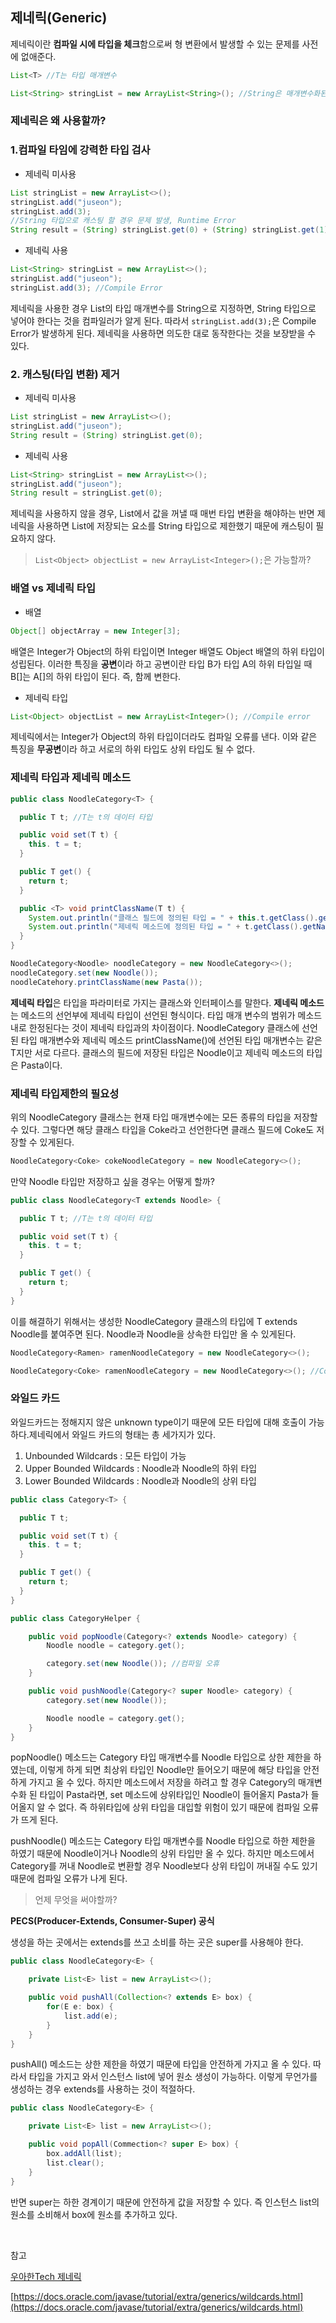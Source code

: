 ## 제네릭(Generic)

제네릭이란 **컴파일 시에 타입을 체크**함으로써 형 변환에서 발생할 수 있는 문제를 사전에 없애준다.

```java
List<T> //T는 타입 매개변수
```

```java
List<String> stringList = new ArrayList<String>(); //String은 매개변수화된 타입
```

### 제네릭은 왜 사용할까?

### 1.컴파일 타임에 강력한 타입 검사

- 제네릭 미사용

```java
List stringList = new ArrayList<>();
stringList.add("juseon");
stringList.add(3);
//String 타입으로 캐스팅 할 경우 문제 발생, Runtime Error
String result = (String) stringList.get(0) + (String) stringList.get(1); 
```

- 제네릭 사용

```java
List<String> stringList = new ArrayList<>();
stringList.add("juseon");
stringList.add(3); //Compile Error
```

제네릭을 사용한 경우 List의 타입 매개변수를 String으로 지정하면, String 타입으로 넣어야 한다는 것을 컴파일러가 알게 된다. 따라서 `stringList.add(3);`은 Compile Error가 발생하게 된다. 제네릭을 사용하면 의도한 대로 동작한다는 것을 보장받을 수 있다.

### 2. 캐스팅(타입 변환) 제거

- 제네릭 미사용

```java
List stringList = new ArrayList<>();
stringList.add("juseon");
String result = (String) stringList.get(0);
```

- 제네릭 사용

```java
List<String> stringList = new ArrayList<>();
stringList.add("juseon");
String result = stringList.get(0);
```

제네릭을 사용하지 않을 경우, List에서 값을 꺼낼 때 매번 타입 변환을 해야하는 반면 제네릭을 사용하면 List에 저장되는 요소를 String 타입으로 제한했기 때문에 캐스팅이 필요하지 않다.

> `List<Object> objectList = new ArrayList<Integer>();`은 가능할까?

### 배열 vs 제네릭 타입

- 배열

```java
Object[] objectArray = new Integer[3];
```

배열은 Integer가 Object의 하위 타입이면 Integer 배열도 Object 배열의 하위 타입이 성립된다. 이러한 특징을 **공변**이라 하고 공변이란 타입 B가 타입 A의 하위 타입일 때 B[]는 A[]의 하위 타입이 된다. 즉, 함께 변한다.

- 제네릭 타입

```java
List<Object> objectList = new ArrayList<Integer>(); //Compile error
```

제네릭에서는 Integer가 Object의 하위 타입이더라도 컴파일 오류를 낸다. 이와 같은 특징을 **무공변**이라 하고 서로의 하위 타입도 상위 타입도 될 수 없다.

### 제네릭 타입과 제네릭 메소드

```java
public class NoodleCategory<T> {

  public T t; //T는 t의 데이터 타입

  public void set(T t) {
    this. t = t;
  }

  public T get() {
    return t;
  }

  public <T> void printClassName(T t) {
    System.out.println("클래스 필드에 정의된 타입 = " + this.t.getClass().getName()); //패키지명.Noodle
    System.out.println("제네릭 메소드에 정의된 타입 = " + t.getClass().getName()); //패키지명.Pasta
  }
}
```

```java
NoodleCategory<Noodle> noodleCategory = new NoodleCategory<>();
noodleCategory.set(new Noodle());
noodleCatehory.printClassName(new Pasta());
```

**제네릭 타입**은 타입을 파라미터로 가지는 클래스와 인터페이스를 말한다. **제네릭 메소드**는 메소드의 선언부에 제네릭 타입이 선언된 형식이다. 타입 매개 변수의 범위가 메소드 내로 한정된다는 것이 제네릭 타입과의 차이점이다. NoodleCategory 클래스에 선언된 타입 매개변수와 제네릭 메소드 printClassName()에 선언된 타입 매개변수는 같은 T지만 서로 다르다. 클래스의 필드에 저장된 타입은 Noodle이고 제네릭 메소드의 타입은 Pasta이다.

### 제네릭 타입제한의 필요성

위의 NoodleCategory 클래스는 현재 타입 매개변수에는 모든 종류의 타입을 저장할 수 있다. 그렇다면 해당 클래스 타입을 Coke라고 선언한다면 클래스 필드에 Coke도 저장할 수 있게된다. 

```java
NoodleCategory<Coke> cokeNoodleCategory = new NoodleCategory<>();
```

만약 Noodle 타입만 저장하고 싶을 경우는 어떻게 할까?

```java
public class NoodleCategory<T extends Noodle> {

  public T t; //T는 t의 데이터 타입

  public void set(T t) {
    this. t = t;
  }

  public T get() {
    return t;
  }
}
```

이를 해결하기 위해서는 생성한 NoodleCategory 클래스의 타입에 T extends Noodle를 붙여주면 된다. Noodle과 Noodle을 상속한 타입만 올 수 있게된다.

```java
NoodleCategory<Ramen> ramenNoodleCategory = new NoodleCategory<>();

NoodleCategory<Coke> ramenNoodleCategory = new NoodleCategory<>(); //Compile Error
```

### 와일드 카드

와일드카드는 정해지지 않은 unknown type이기 때문에 모든 타입에 대해 호출이 가능하다.제네릭에서 와일드 카드의 형태는 총 세가지가 있다.

1. <?> Unbounded Wildcards : 모든 타입이 가능

2. <? extends Noodle> Upper Bounded Wildcards : Noodle과 Noodle의 하위 타입


3. <? super Noodle> Lower Bounded Wildcards : Noodle과 Noodle의 상위 타입

```java
public class Category<T> {

  public T t;

  public void set(T t) {
    this. t = t;
  }

  public T get() {
    return t;
  }
}
```

```java
public class CategoryHelper {

    public void popNoodle(Category<? extends Noodle> category) {
        Noodle noodle = category.get();

        category.set(new Noodle()); //컴파일 오휴
    }

    public void pushNoodle(Category<? super Noodle> category) {
        category.set(new Noodle());

        Noodle noodle = category.get();
    }
}
```

popNoodle() 메소드는 Category 타입 매개변수를 Noodle 타입으로 상한 제한을 하였는데, 이렇게 하게 되면 최상위 타입인 Noodle만 들어오기 때문에 해당 타입을 안전하게 가지고 올 수 있다. 하지만 메소드에서 저장을 하려고 할 경우 Category의 매개변수화 된 타입이 Pasta라면, set 메소드에 상위타입인 Noodle이 들어올지 Pasta가 들어올지 알 수 없다. 즉 하위타입에 상위 타입을 대입할 위험이 있기 때문에 컴파일 오류가 뜨게 된다.

pushNoodle() 메소드는 Category 타입 매개변수를 Noodle 타입으로 하한 제한을 하였기 때문에 Noodle이거나 Noodle의 상위 타입만 올 수 있다. 하지만 메소드에서 Category를 꺼내 Noodle로 변환할 경우 Noodle보다 상위 타입이 꺼내질 수도 있기 때문에 컴파일 오류가 나게 된다.

> 언제 무엇을 써야할까?

**PECS(Producer-Extends, Consumer-Super) 공식**

생성을 하는 곳에서는 extends를 쓰고 소비를 하는 곳은 super를 사용해야 한다.

```java
public class NoodleCategory<E> {

    private List<E> list = new ArrayList<>();

    public void pushAll(Collection<? extends E> box) {
        for(E e: box) {
            list.add(e);
        }
    }
}
```

pushAll() 메소드는 상한 제한을 하였기 때문에 타입을 안전하게 가지고 올 수 있다. 따라서 타입을 가지고 와서 인스턴스 list에 넣어 원소 생성이 가능하다. 이렇게 무언가를 생성하는 경우 extends를 사용하는 것이 적절하다.

```java
public class NoodleCategory<E> {

    private List<E> list = new ArrayList<>();

    public void popAll(Commection<? super E> box) {
        box.addAll(list);
        list.clear();
    }
}
```

반면 super는 하한 경계이기 때문에 안전하게 값을 저장할 수 있다. 즉 인스턴스 list의 원소를 소비해서 box에 원소를 추가하고 있다.

<br>

참고

[우아한Tech 제네릭](https://www.youtube.com/watch?v=w5AKXDBW1gQ&list=PLgXGHBqgT2TvpJ_p9L_yZKPifgdBOzdVH&index=57&t=478s)

[https://docs.oracle.com/javase/tutorial/extra/generics/wildcards.html](https://docs.oracle.com/javase/tutorial/extra/generics/wildcards.html)
